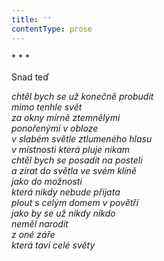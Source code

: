 ```yaml
---
title: ''
contentType: prose
---
```


\* \* \*

Snad teď

_chtěl bych se už konečně probudit  
mimo tenhle svět  
za okny mírně ztemnělými  
ponořenými v obloze  
v slabém světle ztlumeného hlasu  
v místnosti která pluje nikam  
chtěl bych se posadit na posteli  
a zírat do světla ve svém klíně  
jako do možnosti  
která nikdy nebude přijata  
plout s celým domem v povětří  
jako by se už nikdy nikdo  
neměl narodit  
z oné záře  
která taví celé světy_
